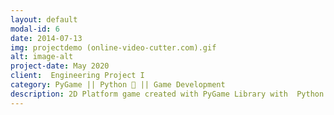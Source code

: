 ```yaml
---
layout: default
modal-id: 6
date: 2014-07-13
img: projectdemo (online-video-cutter.com).gif
alt: image-alt
project-date: May 2020
client:  Engineering Project I
category: PyGame || Python 🐍 || Game Development 
description: 2D Platform game created with PyGame Library with  Python. The output is a playable breakout game that I’ve written from start to stop using Python together with PyGame. You can see the project demo, source code and all the related documents related the game from the link below - https://github.com/leyviya/2D-platform-game-python
---
```

